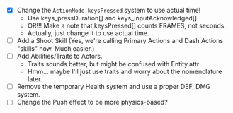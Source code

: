- [x] Change the `ActionMode.keysPressed` system to use actual time!
  - Use keys_pressDuration[] and keys_inputAcknowledged[]
  - OR!!! Make a note that keysPressed[] counts FRAMES, not seconds.
  - Actually, just change it to use actual time.
- [ ] Add a Shoot Skill (Yes, we're calling Primary Actions and Dash Actions "skills" now. Much easier.)
- [ ] Add Abilities/Traits to Actors.
  - Traits sounds better, but might be confused with Entity.attr
  - Hmm... maybe I'll just use traits and worry about the nomenclature later.
- [ ] Remove the temporary Health system and use a proper DEF, DMG system.
- [ ] Change the Push effect to be more physics-based?